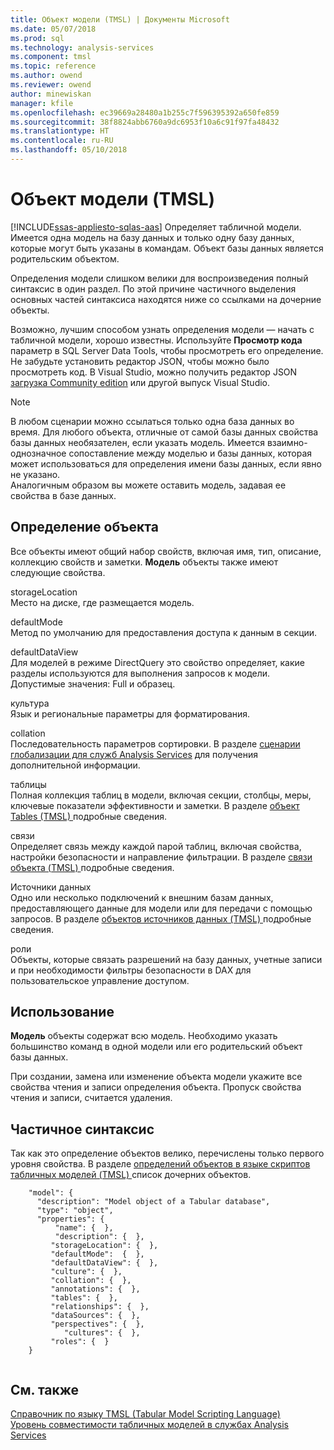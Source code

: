 ```yaml
---
title: Объект модели (TMSL) | Документы Microsoft
ms.date: 05/07/2018
ms.prod: sql
ms.technology: analysis-services
ms.component: tmsl
ms.topic: reference
ms.author: owend
ms.reviewer: owend
author: minewiskan
manager: kfile
ms.openlocfilehash: ec39669a28480a1b255c7f596395392a650fe859
ms.sourcegitcommit: 38f8824abb6760a9dc6953f10a6c91f97fa48432
ms.translationtype: HT
ms.contentlocale: ru-RU
ms.lasthandoff: 05/10/2018
---
```

# <a name="model-object-tmsl"></a>Объект модели (TMSL)
[!INCLUDE[ssas-appliesto-sqlas-aas](../../includes/ssas-appliesto-sqlas-aas.md)]
  Определяет табличной модели. Имеется одна модель на базу данных и только одну базу данных, которые могут быть указаны в командам. Объект базы данных является родительским объектом.  
  
 Определения модели слишком велики для воспроизведения полный синтаксис в один раздел. По этой причине частичного выделения основных частей синтаксиса находятся ниже со ссылками на дочерние объекты.  
  
 Возможно, лучшим способом узнать определения модели — начать с табличной модели, хорошо известны. Используйте **Просмотр кода** параметр в SQL Server Data Tools, чтобы просмотреть его определение. Не забудьте установить редактор JSON, чтобы можно было просмотреть код. В Visual Studio, можно получить редактор JSON [загрузка Community edition](https://www.visualstudio.com/downloads/download-visual-studio-vs.aspx) или другой выпуск Visual Studio.  
  
> [!NOTE]  
>  В любом сценарии можно ссылаться только одна база данных во время. Для любого объекта, отличные от самой базы данных свойства базы данных необязателен, если указать модель. Имеется взаимно-однозначное сопоставление между моделью и базы данных, которая может использоваться для определения имени базы данных, если явно не указано.   
> Аналогичным образом вы можете оставить модель, задавая ее свойства в базе данных.  
  
## <a name="object-definition"></a>Определение объекта  
 Все объекты имеют общий набор свойств, включая имя, тип, описание, коллекцию свойств и заметки. **Модель** объекты также имеют следующие свойства.  
  
 storageLocation  
 Место на диске, где размещается модель.  
  
 defaultMode  
 Метод по умолчанию для предоставления доступа к данным в секции.  
  
 defaultDataView  
 Для моделей в режиме DirectQuery это свойство определяет, какие разделы используются для выполнения запросов к модели.  Допустимые значения: Full и образец.  
  
 культура  
 Язык и региональные параметры для форматирования.  
  
 collation  
 Последовательность параметров сортировки. В разделе [сценарии глобализации для служб Analysis Services](../../analysis-services/globalization-scenarios-for-analysis-services.md) для получения дополнительной информации.  
  
 таблицы  
 Полная коллекция таблиц в модели, включая секции, столбцы, меры, ключевые показатели эффективности и заметки. В разделе [объект Tables &#40;TMSL&#41; ](../../analysis-services/tabular-models-scripting-language-objects/tables-object-tmsl.md) подробные сведения.  
  
 связи  
 Определяет связь между каждой парой таблиц, включая свойства, настройки безопасности и направление фильтрации. В разделе [связи объекта &#40;TMSL&#41; ](../../analysis-services/tabular-models-scripting-language-objects/relationships-object-tmsl.md) подробные сведения.  
  
 Источники данных  
 Одно или несколько подключений к внешним базам данных, предоставляющего данные для модели или для передачи с помощью запросов. В разделе [объектов источников данных &#40;TMSL&#41; ](../../analysis-services/tabular-models-scripting-language-objects/datasources-object-tmsl.md) подробные сведения.  
  
 роли  
 Объекты, которые связать разрешений на базу данных, учетные записи и при необходимости фильтры безопасности в DAX для пользовательское управление доступом.  
  
## <a name="usage"></a>Использование  
 **Модель** объекты содержат всю модель. Необходимо указать большинство команд в одной модели или его родительский объект базы данных.  
  
 При создании, замена или изменение объекта модели укажите все свойства чтения и записи определения объекта. Пропуск свойства чтения и записи, считается удаления.  
  
## <a name="partial-syntax"></a>Частичное синтаксис  
 Так как это определение объектов велико, перечислены только первого уровня свойства. В разделе [определений объектов в языке скриптов табличных моделей &#40;TMSL&#41; ](../../analysis-services/tabular-models-scripting-language-objects/tmsl-reference-tabular-objects.md) список дочерних объектов.  
  
```  
    "model": {  
      "description": "Model object of a Tabular database",  
      "type": "object",  
      "properties": {  
          "name": {  },  
          "description": {  },  
         "storageLocation": {  },  
         "defaultMode":  {  },  
         "defaultDataView": {  },  
         "culture": {  },  
         "collation": {  },  
         "annotations": {  },  
         "tables": {  },  
         "relationships": {  },  
         "dataSources": {  },  
         "perspectives": {  },  
            "cultures": {  },  
         "roles": {  }  
    }  
  
```  
  
## <a name="see-also"></a>См. также  
 [Справочник по языку TMSL (Tabular Model Scripting Language)](../../analysis-services/tabular-model-scripting-language-tmsl-reference.md)   
 [Уровень совместимости табличных моделей в службах Analysis Services](../../analysis-services/tabular-models/compatibility-level-for-tabular-models-in-analysis-services.md)  
  
  

